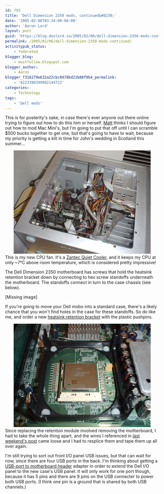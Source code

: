 ```yaml
---
id: 793
title: 'Dell Dimension 2350 mods, continued&#8230;'
date: '2005-02-06T03:34:00-08:00'
author: 'Aaron Lord'
layout: post
guid: 'https://blog.devlord.io/2005/02/06/dell-dimension-2350-mods-continued/'
permalink: /2005/02/06/dell-dimension-2350-mods-continued/
activitypub_status:
    - federated
blogger_blog:
    - mustfollow.blogspot.com
blogger_author:
    - Aaron
blogger_f316279e632a22cbc8478bd21b80f9b4_permalink:
    - '6223398399902144722'
categories:
    - Technology
tags:
    - 'Dell mods'
---
```


This is for posterity's sake, in case there's ever anyone out there online trying to figure out how to do this him or herself. <a href="http://matthewhall.net/">Matt</a> thinks I should figure out how to mod Mac Mini's, but I'm going to put that off until I can scramble $500 bucks together to get one, but that's going to have to wait, because my priority is getting a kilt in time for John's wedding in Scotland this summer...

<div class="separator" style="clear:both;text-align:center;"><a style="margin-left:1em;margin-right:1em;" href="/assets/img/2011/10/lanboy-jerry-rig-006-sm1.jpg?w=300"><img src="/assets/img/2011/10/lanboy-jerry-rig-006-sm1.jpg?w=300" alt="" border="0" /></a></div>
This is my new CPU fan. It's a <a href="http://www.endpcnoise.com/cgi-bin/e/p4_cnps7000-alcu.html" target="_blank" rel="noopener">Zantec Quiet Cooler</a>, and it keeps my CPU at only ~7°C above room temperature, which is considered pretty impressive!

The Dell Dimension 2350 motherboard has screws that hold the heatsink retention bracket down by connecting to hex screw standoffs underneath the motherboard. The standoffs connect in turn to the case chassis (see below).

\[Missing image\]

<!--<div class="separator" style="clear:both;text-align:center;"><a style="margin-left:1em;margin-right:1em;" href="http://mustfollow.files.wordpress.com/2005/02/lanboy-jerry-rig-004-sm1.jpg?w=300"><img src="http://mustfollow.files.wordpress.com/2005/02/lanboy-jerry-rig-004-sm1.jpg?w=300" alt="" border="0" /></a></div>-->

If you're going to move your Dell mobo into a standard case, there's a likely chance that you won't find holes in the case for these standoffs. So do like me, and order a new <a href="http://tekgems.com/Products/et-11492-mbb-wrp4-16w1-51.htm" target="_blank" rel="noopener">heatsink retention bracket</a> with the plastic pushpins.
<div class="separator" style="clear:both;text-align:center;"><a style="margin-left:1em;margin-right:1em;" href="/assets/img/2011/10/lanboy-jerry-rig-005-sm1.jpg?w=300"><img src="/assets/img/2011/10/lanboy-jerry-rig-005-sm1.jpg?w=300" alt="" border="0" /></a></div>
Since replacing the retention module involved removing the motherboard, I had to take the whole thing apart, and the wires I referenced in <a href="/2005/01/30/modding-a-dell/">last weekend's post</a> came loose and I had to resplice them and tape them up all over again.

I'm still trying to sort out front I/O panel USB issues, but that can wait for now, since there are four USB ports in the back. I'm thinking about getting a <a href="http://www.xpcgear.com/pinhead2usb.html" target="_blank" rel="noopener">USB-port to motherboard header</a> adapter in order to extend the Dell I/O panel to the new case's USB panel. It will only work for one port though, because it has 5 pins and there are 9 pins on the USB connecter to power both USB ports. (I think one pin is a ground that is shared by both USB channels.)
